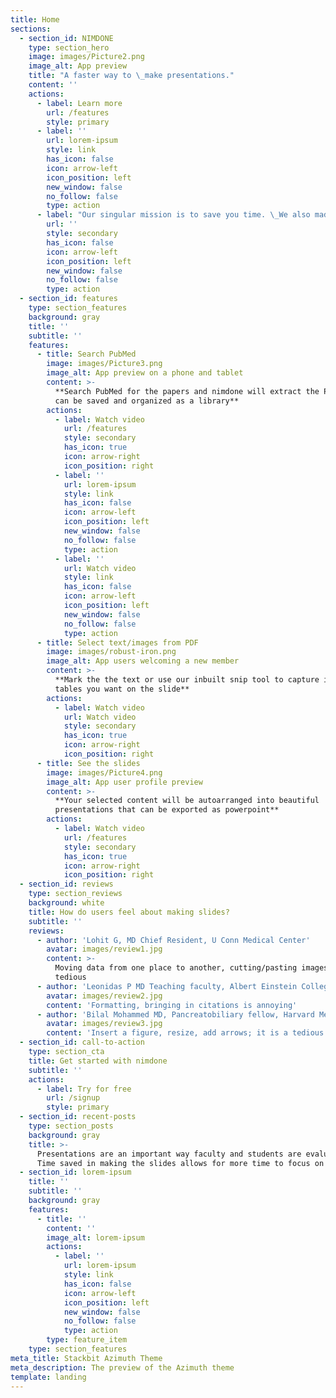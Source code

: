 ```yaml
---
title: Home
sections:
  - section_id: NIMDONE
    type: section_hero
    image: images/Picture2.png
    image_alt: App preview
    title: "A faster way to \_make presentations."
    content: ''
    actions:
      - label: Learn more
        url: /features
        style: primary
      - label: ''
        url: lorem-ipsum
        style: link
        has_icon: false
        icon: arrow-left
        icon_position: left
        new_window: false
        no_follow: false
        type: action
      - label: "Our singular mission is to save you time. \_We also made making presentations fun!"
        url: ''
        style: secondary
        has_icon: false
        icon: arrow-left
        icon_position: left
        new_window: false
        no_follow: false
        type: action
  - section_id: features
    type: section_features
    background: gray
    title: ''
    subtitle: ''
    features:
      - title: Search PubMed
        image: images/Picture3.png
        image_alt: App preview on a phone and tablet
        content: >-
          **Search PubMed for the papers and nimdone will extract the PDF. These
          can be saved and organized as a library**
        actions:
          - label: Watch video
            url: /features
            style: secondary
            has_icon: true
            icon: arrow-right
            icon_position: right
          - label: ''
            url: lorem-ipsum
            style: link
            has_icon: false
            icon: arrow-left
            icon_position: left
            new_window: false
            no_follow: false
            type: action
          - label: ''
            url: Watch video
            style: link
            has_icon: false
            icon: arrow-left
            icon_position: left
            new_window: false
            no_follow: false
            type: action
      - title: Select text/images from PDF
        image: images/robust-iron.png
        image_alt: App users welcoming a new member
        content: >-
          **Mark the the text or use our inbuilt snip tool to capture images or
          tables you want on the slide**
        actions:
          - label: Watch video
            url: Watch video
            style: secondary
            has_icon: true
            icon: arrow-right
            icon_position: right
      - title: See the slides
        image: images/Picture4.png
        image_alt: App user profile preview
        content: >-
          **Your selected content will be autoarranged into beautiful
          presentations that can be exported as powerpoint**
        actions:
          - label: Watch video
            url: /features
            style: secondary
            has_icon: true
            icon: arrow-right
            icon_position: right
  - section_id: reviews
    type: section_reviews
    background: white
    title: How do users feel about making slides?
    subtitle: ''
    reviews:
      - author: 'Lohit G, MD Chief Resident, U Conn Medical Center'
        avatar: images/review1.jpg
        content: >-
          Moving data from one place to another, cutting/pasting images is very
          tedious
      - author: 'Leonidas P MD Teaching faculty, Albert Einstein College of Medicine'
        avatar: images/review2.jpg
        content: 'Formatting, bringing in citations is annoying'
      - author: 'Bilal Mohammed MD, Pancreatobiliary fellow, Harvard Medical School'
        avatar: images/review3.jpg
        content: 'Insert a figure, resize, add arrows; it is a tedious process'
  - section_id: call-to-action
    type: section_cta
    title: Get started with nimdone
    subtitle: ''
    actions:
      - label: Try for free
        url: /signup
        style: primary
  - section_id: recent-posts
    type: section_posts
    background: gray
    title: >-
      Presentations are an important way faculty and students are evaluated.
      Time saved in making the slides allows for more time to focus on the talk!
  - section_id: lorem-ipsum
    title: ''
    subtitle: ''
    background: gray
    features:
      - title: ''
        content: ''
        image_alt: lorem-ipsum
        actions:
          - label: ''
            url: lorem-ipsum
            style: link
            has_icon: false
            icon: arrow-left
            icon_position: left
            new_window: false
            no_follow: false
            type: action
        type: feature_item
    type: section_features
meta_title: Stackbit Azimuth Theme
meta_description: The preview of the Azimuth theme
template: landing
---
```

